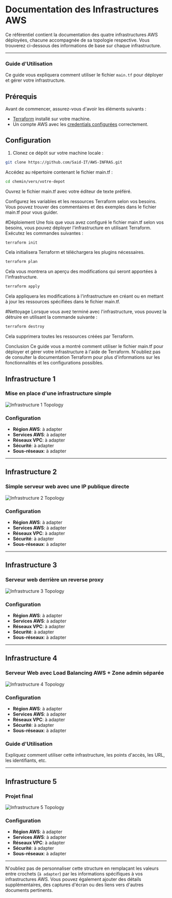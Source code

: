 # Documentation des Infrastructures AWS

Ce référentiel contient la documentation des quatre infrastructures AWS déployées, chacune accompagnée de sa topologie respective. Vous trouverez ci-dessous des informations de base sur chaque infrastructure.

---
### Guide d'Utilisation

Ce guide vous expliquera comment utiliser le fichier `main.tf` pour déployer et gérer votre infrastructure.

## Prérequis

Avant de commencer, assurez-vous d'avoir les éléments suivants :
- [Terraform](https://www.terraform.io/downloads.html) installé sur votre machine.
- Un compte AWS avec les [credentials configurées](https://docs.aws.amazon.com/fr_fr/cli/latest/userguide/cli-configure-files.html) correctement.

## Configuration

1. Clonez ce dépôt sur votre machine locale :

```bash
git clone https://github.com/Said-IT/AWS-INFRAS.git
```
Accédez au répertoire contenant le fichier main.tf :

  ```bash
  cd chemin/vers/votre-depot
  ```

Ouvrez le fichier main.tf avec votre éditeur de texte préféré.

Configurez les variables et les ressources Terraform selon vos besoins. Vous pouvez trouver des commentaires et des exemples dans le fichier main.tf pour vous guider.

#Déploiement
Une fois que vous avez configuré le fichier main.tf selon vos besoins, vous pouvez déployer l'infrastructure en utilisant Terraform. Exécutez les commandes suivantes :

  ```bash
  terraform init
  ```
Cela initialisera Terraform et téléchargera les plugins nécessaires.

   ```bash
   terraform plan
   ```
Cela vous montrera un aperçu des modifications qui seront apportées à l'infrastructure.

   ```bash
   terraform apply
   ````

Cela appliquera les modifications à l'infrastructure en créant ou en mettant à jour les ressources spécifiées dans le fichier main.tf.

#Nettoyage
Lorsque vous avez terminé avec l'infrastructure, vous pouvez la détruire en utilisant la commande suivante :

   ```bash
   terraform destroy
   ```
Cela supprimera toutes les ressources créées par Terraform.

Conclusion
Ce guide vous a montré comment utiliser le fichier main.tf pour déployer et gérer votre infrastructure à l'aide de Terraform. N'oubliez pas de consulter la documentation Terraform pour plus d'informations sur les fonctionnalités et les configurations possibles.

## Infrastructure 1

### Mise en place d'une infrastructure simple

![Infrastructure 1 Topology](images/frist.png)



### Configuration

- **Région AWS**: à adapter
- **Services AWS**:  à adapter
- **Réseaux VPC**: à adapter
- **Sécurité**: à adapter
- **Sous-réseaux**: à adapter


---


## Infrastructure 2

### Simple serveur web avec une IP publique directe

![Infrastructure 2 Topology](images/infra1.png)


### Configuration

- **Région AWS**: à adapter
- **Services AWS**:  à adapter
- **Réseaux VPC**: à adapter
- **Sécurité**: à adapter
- **Sous-réseaux**: à adapter


---

## Infrastructure 3

### Serveur web derrière un reverse proxy

![Infrastructure 3 Topology](images/infra2.png)



### Configuration

- **Région AWS**: à adapter
- **Services AWS**:  à adapter
- **Réseaux VPC**: à adapter
- **Sécurité**: à adapter
- **Sous-réseaux**: à adapter

---

## Infrastructure 4

###  Serveur Web avec Load Balancing AWS + Zone admin séparée

![Infrastructure 4 Topology](images/infra3.png)


### Configuration

- **Région AWS**: à adapter
- **Services AWS**:  à adapter
- **Réseaux VPC**: à adapter
- **Sécurité**: à adapter
- **Sous-réseaux**: à adapter

### Guide d'Utilisation

Expliquez comment utiliser cette infrastructure, les points d'accès, les URL, les identifiants, etc.

---

## Infrastructure 5

### Projet final

![Infrastructure 5 Topology](images/projet.png)


### Configuration

- **Région AWS**: à adapter
- **Services AWS**:  à adapter
- **Réseaux VPC**: à adapter
- **Sécurité**: à adapter
- **Sous-réseaux**: à adapter


---

N'oubliez pas de personnaliser cette structure en remplaçant les valeurs entre crochets (`à adapter`) par les informations spécifiques à vos infrastructures AWS. Vous pouvez également ajouter des détails supplémentaires, des captures d'écran ou des liens vers d'autres documents pertinents.


